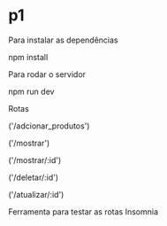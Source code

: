 # p1

Para instalar as dependências

npm install


Para rodar o servidor

npm run dev


Rotas 

('/adcionar_produtos')

('/mostrar')

('/mostrar/:id')

('/deletar/:id')

('/atualizar/:id')


Ferramenta para testar as rotas
Insomnia

